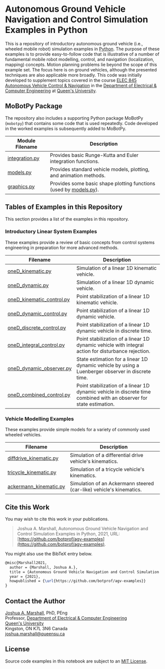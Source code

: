 # Autonomous Ground Vehicle Navigation and Control Simulation Examples in Python

This is a repository of introductory autonomous ground vehicle (i.e., wheeled mobile robot) simulation examples in [Python](https://www.python.org).  The purpose of these examples is to provide easy-to-follow code that is illustrative of a number of fundamental mobile robot modelling, control, and navigation (localization, mapping) concepts.  Motion planning problems lie beyond the scope of this example set.  The focus here is on ground vehicles, although the presented techniques are also applicable more broadly.  This code was initially developed to supplement topics covered in the course [ELEC 845 Autonomous Vehicle Control & Navigation](https://offroad.engineering.queensu.ca/courses/elec-845/) in the [Department of Electrical & Computer Engineering](http://www.ece.queensu.ca) at [Queen's University](http://www.queensu.ca).

## MoBotPy Package

The repository also includes a supporting Python package MoBotPy (`mobotpy`) that contains some code that is used repeatedly.  Code developed in the worked examples is subsequently added to MoBotPy.

Module Filename | Description
--------------- | -----------
[integration.py](mobotpy/integration.py) | Provides basic Runge-Kutta and Euler integration functions.
[models.py](mobotpy/models.py) | Provides standard vehicle models, plotting, and animation methods.
[graphics.py](mobotpy/models.py) | Provides some basic shape plotting functions (used by [models.py](mobotpy/models.py)).

## Tables of Examples in this Repository

This section provides a list of the examples in this repository.

### Introductory Linear System Examples

These examples provide a review of basic concepts from control systems engineering in preparation for more advanced methods.

Filename | Description
-------- | -----------
[oneD_kinematic.py](oneD_kinematic.py) | Simulation of a linear 1D kinematic vehicle.
[oneD_dynamic.py](oneD_dynamic.py) | Simulation of a linear 1D dynamic vehicle.
[oneD_kinematic_control.py](oneD_kinematic_control.py) | Point stabilization of a linear 1D kinematic vehicle.
[oneD_dynamic_control.py](oneD_kinematic_control.py) | Point stabilization of a linear 1D dynamic vehicle.
[oneD_discrete_control.py](oneD_discrete_control.py) | Point stabilization of a linear 1D dynamic vehicle in discrete time.
[oneD_integral_control.py](oneD_integral_control.py) | Point stabilization of a linear 1D dynamic vehicle with integral action for disturbance rejection.
[oneD_dynamic_observer.py](oneD_dynamic_observer.py) | State estimation for a linear 1D dynamic vehicle by using a Luenberger observer in discrete time.
[oneD_combined_control.py](oneD_combined_control.py) | Point stabilization of a linear 1D dynamic vehicle in discrete time combined with an observer for state estimation.

### Vehicle Modelling Examples

These examples provide simple models for a variety of commonly used wheeled vehicles.

Filename | Description
-------- | -----------
[diffdrive_kinematic.py](diffdrive_kinematic.py) | Simulation of a differential drive vehicle's kinematics.
[tricycle_kinematic.py](tricycle_kinematic.py) | Simulation of a tricycle vehicle's kinematics.
[ackermann_kinematic.py](ackermann_kinematic.py) | Simulation of an Ackermann steered (car-like) vehicle's kinematics.
 
## Cite this Work

You may wish to cite this work in your publications.

> Joshua A. Marshall, Autonomous Ground Vehicle Navigation and Control Simulation Examples in Python, 2021, URL: [https://github.com/botprof/agv-examples](https://github.com/botprof/agv-examples).

You might also use the BibTeX entry below.

```latex
@misc{Marshall2021,
  author = {Marshall, Joshua A.},
  title = {Autonomous Ground Vehicle Navigation and Control Simulation Examples in Python},
  year = {2021},
  howpublished = {\url{https://github.com/botprof/agv-examples}}
}
```
## Contact the Author

[Joshua A. Marshall](https://www.ece.queensu.ca/people/j-marshall), PhD, PEng  
Professor, [Department of Electrical & Computer Engineering](https://ece.queensu.ca)  
[Queen's University](https://www.queensu.ca)  
Kingston, ON K7L 3N6 Canada  
[joshua.marshall@queensu.ca](mailto:joshua.marshall@queensu.ca)

## License

Source code examples in this notebook are subject to an [MIT License](LICENSE).
